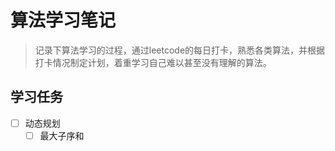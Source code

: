 # **算法学习笔记**

>  记录下算法学习的过程，通过leetcode的每日打卡，熟悉各类算法，并根据打卡情况制定计划，着重学习自己难以甚至没有理解的算法。


## **学习任务**
 * [ ] 动态规划
   * [ ] 最大子序和